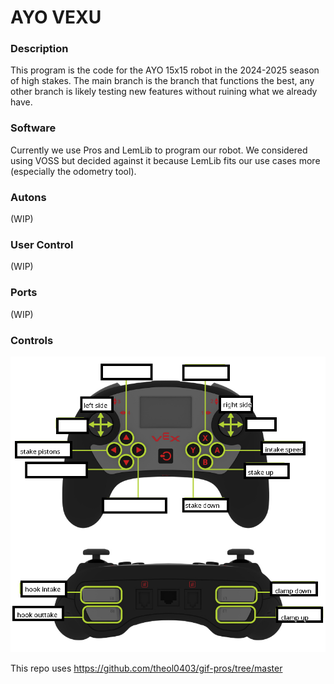 # AYO VEXU

### Description

This program is the code for the AYO 15x15 robot in the 2024-2025 season of high stakes. The main branch is the branch that functions the best, any other branch is likely testing new features without ruining what we already have.

### Software

Currently we use Pros and LemLib to program our robot. We considered using VOSS but decided against it because LemLib fits our use cases more (especially the odometry tool).

### Autons

(WIP)

### User Control

(WIP)

### Ports

(WIP)

### Controls
![alt text](controls.png)

This repo uses https://github.com/theol0403/gif-pros/tree/master
